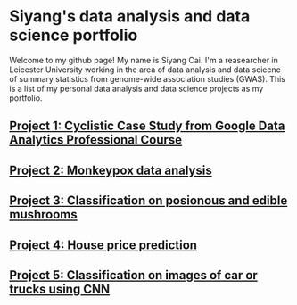 # Siyang's data analysis and data science portfolio

Welcome to my github page! My name is Siyang Cai. I'm a reasearcher in Leicester University working in the area of data analysis and data sciecne of summary statistics from genome-wide association studies (GWAS). This is a list of my personal data analysis and data science projects as my portfolio.

## [Project 1: Cyclistic Case Study from Google Data Analytics Professional Course](https://siyangcai.github.io/Cyclistic/)

## [Project 2: Monkeypox data analysis](https://siyangcai.github.io/Monkeypox/)

## [Project 3: Classification on posionous and edible mushrooms](https://siyangcai.github.io/ML-mushroom-classification/)

## [Project 4: House price prediction](https://siyangcai.github.io/House_price_prediction/)

## [Project 5: Classification on images of car or trucks using CNN](https://siyangcai.github.io/car-or-truck/)
